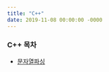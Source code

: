 ```yaml
---
title: "C++"
date: 2019-11-08 00:00:00 -0000
---
```


### C++ 목차

* [문자열파싱](https://goodayth.github.io/c++/C++-parsing/)